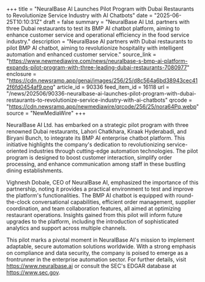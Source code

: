 +++
title = "NeuralBase AI Launches Pilot Program with Dubai Restaurants to Revolutionize Service Industry with AI Chatbots"
date = "2025-06-25T10:10:31Z"
draft = false
summary = "NeuralBase AI Ltd. partners with three Dubai restaurants to test its BMP AI chatbot platform, aiming to enhance customer service and operational efficiency in the food service industry."
description = "NeuralBase AI partners with Dubai restaurants to pilot BMP AI chatbot, aiming to revolutionize hospitality with intelligent automation and enhanced customer service."
source_link = "https://www.newmediawire.com/news/neuralbase-s-bmp-ai-platform-expands-pilot-program-with-three-leading-dubai-restaurants-7080977"
enclosure = "https://cdn.newsramp.app/genai/images/256/25/d8c564a6bd38943cec412f6fd0454af9.png"
article_id = 90336
feed_item_id = 16118
url = "/news/202506/90336-neuralbase-ai-launches-pilot-program-with-dubai-restaurants-to-revolutionize-service-industry-with-ai-chatbots"
qrcode = "https://cdn.newsramp.app/newmediawire/qrcode/256/25/nora64Pq.webp"
source = "NewMediaWire"
+++

<p>NeuralBase AI Ltd. has embarked on a strategic pilot program with three renowned Dubai restaurants, Lahori Chatkhara, Kiraak Hyderabadi, and Biryani Bunch, to integrate its BMP AI enterprise chatbot platform. This initiative highlights the company's dedication to revolutionizing service-oriented industries through cutting-edge automation technologies. The pilot program is designed to boost customer interaction, simplify order processing, and enhance communication among staff in these bustling dining establishments.</p><p>Vighnesh Dobale, CEO of NeuralBase AI, emphasized the importance of this partnership, noting it provides a practical environment to test and improve the platform's functionalities. The BMP AI chatbot is equipped with round-the-clock conversational capabilities, efficient order management, supplier coordination, and team collaboration features, all aimed at optimizing restaurant operations. Insights gained from this pilot will inform future upgrades to the platform, including the introduction of sophisticated analytics and support across multiple channels.</p><p>This pilot marks a pivotal moment in NeuralBase AI's mission to implement adaptable, secure automation solutions worldwide. With a strong emphasis on compliance and data security, the company is poised to emerge as a frontrunner in the enterprise automation sector. For further details, visit <a href='https://www.neuralbase.ai' rel='nofollow' target='_blank'>https://www.neuralbase.ai</a> or consult the SEC's EDGAR database at <a href='https://www.sec.gov' rel='nofollow' target='_blank'>https://www.sec.gov</a>.</p>